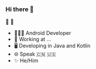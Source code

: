 ### Hi there 👋
💪 💪

* 👨🏻‍💻 Android Developer
* 🚧 Working at ...
* 🖥 Developing in Java and Kotlin
* 🌐 Speak 🇨🇳 🇺🇸 
* ✨ He/Him 
<!--
**mufaith/mufaith** is a ✨ _special_ ✨ repository because its `README.md` (this file) appears on your GitHub profile.

Here are some ideas to get you started:

- 🔭 I’m currently working on ...
- 🌱 I’m currently learning ...
- 👯 I’m looking to collaborate on ...
- 🤔 I’m looking for help with ...
- 💬 Ask me about ...
- 📫 How to reach me: ...
- 😄 Pronouns: ...
- ⚡ Fun fact: ...
-->
